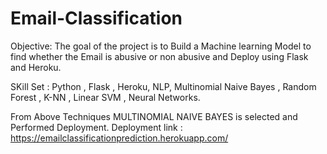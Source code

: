 # Email-Classification

Objective: The goal of the project is to Build a Machine learning Model to find whether the Email is abusive or non abusive and Deploy using Flask and Heroku.

SKill Set : Python , Flask , Heroku, NLP, Multinomial Naive Bayes , Random Forest , K-NN , Linear SVM , Neural Networks.

From Above Techniques MULTINOMIAL NAIVE BAYES is selected and Performed Deployment.
Deployment link : https://emailclassificationprediction.herokuapp.com/
